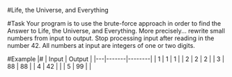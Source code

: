 #Life, the Universe, and Everything

#Task
Your program is to use the brute-force approach in order to find the Answer to Life, the Universe, and Everything. More precisely... rewrite small numbers from input to output. Stop processing input after reading in the number 42. All numbers at input are integers of one or two digits.

#Example
|#  | Input | Output |
|---|-------|--------|
| 1 | 1     |    1   |
| 2 | 2     |    2   |
| 3 | 88    |   88   |
| 4 | 42    |        |
| 5 | 99    |        |